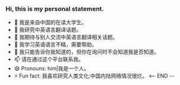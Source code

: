 ### Hi, this is my personal statement.

- 🔭 我是来自中国的在读大学生。
- 🌱 我研究中英语言翻译话题。
- 👯 我期待与别人交流中英语言翻译相关话题。
- 🤔 我学习英语语言不精，需要帮助。
- 💬 我只能告诉你我知道的，但你在询问时不会知道我是否知道。
- 📫 请在通过这个平台联系我。
- 😄 Pronouns: him|我是一个人。
- ⚡ Fun fact: 我喜欢研究人类文化;中国内陆网络情况很烂。
<-- END --
